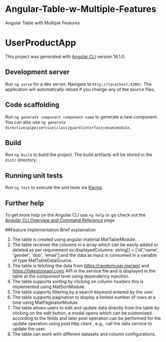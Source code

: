 # Angular-Table-w-Multiple-Features
Angular Table with Multiple Features
# UserProductApp

This project was generated with [Angular CLI](https://github.com/angular/angular-cli) version 16.1.0.

## Development server

Run `ng serve` for a dev server. Navigate to `http://localhost:4200/`. The application will automatically reload if you change any of the source files.

## Code scaffolding

Run `ng generate component component-name` to generate a new component. You can also use `ng generate directive|pipe|service|class|guard|interface|enum|module`.

## Build

Run `ng build` to build the project. The build artifacts will be stored in the `dist/` directory.

## Running unit tests

Run `ng test` to execute the unit tests via [Karma](https://karma-runner.github.io).

## Further help

To get more help on the Angular CLI use `ng help` or go check out the [Angular CLI Overview and Command Reference](https://angular.io/cli) page.

##Feature implementation Brief explaination

1. The table is created using angular material MatTableModule.
2. The table receives the columns in a array which can be easily added or deleted as per requirement ex:displayedColumns: string[] = ['id','name', 'gender', 'dob', 'email'];and the data as Input is consumed in a variable of type MatTableDataSource.
3. The table is fetching the data from https://randomuser.me/api/ and https://fakestoreapi.com/ API in the service file and is displayed in the table at the component level using dependency injection.
4. The table supports sorting by clicking on column headers this is implemented using MatSortModule.
5. The table supports filtering by a search keyword entered by the user.
6. The table supports pagination to display a limited number of rows at a time using MatPaginatorModule.
7. The table allows users to edit and update data directly from the table by clicking on the edit button, a modal opens which can be customised according to the feilds and later post operation can be performed for the update operation using post http client , e.g., call the data service to update the user.
8. The table can work with different datasets and column configurations.
